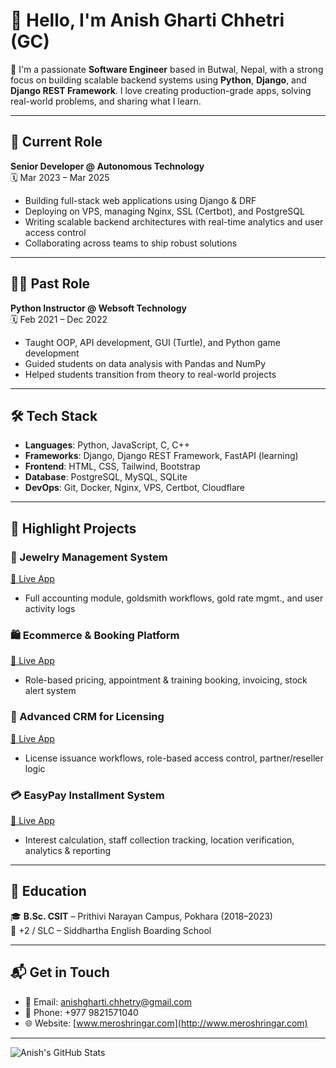 # 👋 Hello, I'm Anish Gharti Chhetri (GC)

🚀 I'm a passionate **Software Engineer** based in Butwal, Nepal, with a strong focus on building scalable backend systems using **Python**, **Django**, and **Django REST Framework**. I love creating production-grade apps, solving real-world problems, and sharing what I learn.

---

## 💼 Current Role

**Senior Developer @ Autonomous Technology**  
🗓️ Mar 2023 – Mar 2025  
- Building full-stack web applications using Django & DRF  
- Deploying on VPS, managing Nginx, SSL (Certbot), and PostgreSQL  
- Writing scalable backend architectures with real-time analytics and user access control  
- Collaborating across teams to ship robust solutions

---

## 🧑‍🏫 Past Role

**Python Instructor @ Websoft Technology**  
🗓️ Feb 2021 – Dec 2022  
- Taught OOP, API development, GUI (Turtle), and Python game development  
- Guided students on data analysis with Pandas and NumPy  
- Helped students transition from theory to real-world projects

---

## 🛠 Tech Stack

- **Languages**: Python, JavaScript, C, C++
- **Frameworks**: Django, Django REST Framework, FastAPI (learning)
- **Frontend**: HTML, CSS, Tailwind, Bootstrap
- **Database**: PostgreSQL, MySQL, SQLite
- **DevOps**: Git, Docker, Nginx, VPS, Certbot, Cloudflare

---

## 🌟 Highlight Projects

### 🔐 Jewelry Management System  
[🔗 Live App](https://jewelry.autonomoustechnology.net)  
- Full accounting module, goldsmith workflows, gold rate mgmt., and user activity logs

### 🛍️ Ecommerce & Booking Platform  
[🔗 Live App](https://www.meroshringar.com)  
- Role-based pricing, appointment & training booking, invoicing, stock alert system

### 🎫 Advanced CRM for Licensing  
[🔗 Live App](https://crm.autonomoustechnology.com)  
- License issuance workflows, role-based access control, partner/reseller logic

### 💳 EasyPay Installment System  
[🔗 Live App](https://easypaychitwan.com)  
- Interest calculation, staff collection tracking, location verification, analytics & reporting

---

## 📘 Education

🎓 **B.Sc. CSIT** – Prithivi Narayan Campus, Pokhara (2018–2023)  
📗 +2 / SLC – Siddhartha English Boarding School

---

## 📬 Get in Touch

- 📧 Email: [anishgharti.chhetry@gmail.com](mailto:anishgharti.chhetry@gmail.com)  
- 📱 Phone: +977 9821571040  
- 🌐 Website: [www.meroshringar.com](http://www.meroshringar.com)

---

![Anish's GitHub Stats](https://github-readme-stats.vercel.app/api?username=anishchengre&show_icons=true&theme=radical)
